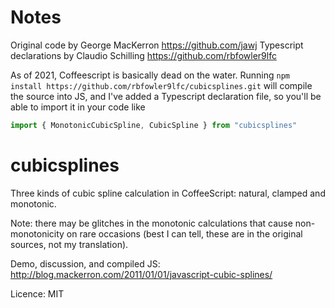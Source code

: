 Notes
=====

Original code by George MacKerron https://github.com/jawj
Typescript declarations by Claudio Schilling https://github.com/rbfowler9lfc

As of 2021, Coffeescript is basically dead on the water. Running `npm install https://github.com/rbfowler9lfc/cubicsplines.git` will compile the source into JS, and I've added a Typescript declaration file, so you'll be able to import it in your code like
```ts
import { MonotonicCubicSpline, CubicSpline } from "cubicsplines"
``` 

cubicsplines
============

Three kinds of cubic spline calculation in CoffeeScript: natural, clamped and monotonic.

Note: there may be glitches in the monotonic calculations that cause non-monotonicity on rare occasions (best I can tell, these are in the original sources, not my translation).

Demo, discussion, and compiled JS: http://blog.mackerron.com/2011/01/01/javascript-cubic-splines/

Licence: MIT
